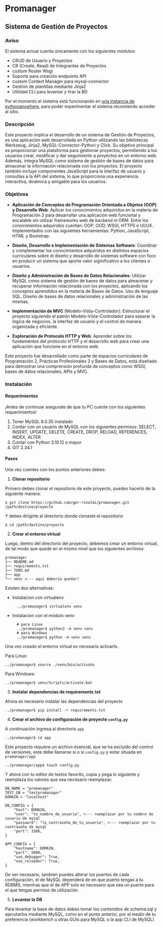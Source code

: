 # Promanager

## Sistema de Gestión de Proyectos

### Aviso

El sistema actual cuenta únicamente con los siguientes módulos:

- CRUD de Usuario y Proyectos
- CR (Create, Read) de Integrantes de Proyectos
- custom Router Wsgi
- Soporte para creación endpoints API
- custom Context Manager para mysql-connector
- Gestión de plantillas mediante Jinja2
- Utilidad CLI para levantar y tirar la BD

Por el momento el sistema está funcionando en [una instancia de pythonanywhere](https://bonialmendra.pythonanywhere.com/), para poder experimentar el sistema recomiendo acceder al sitio.

### Descripción

Este proyecto implica el desarrollo de un sistema de Gestión de Proyectos, es una aplicación web desarrollada en Python utilizando las bibliotecas Werkzeug, Jinja2, MySQL-Connector-Python y Click. Su objetivo principal es proporcionar una plataforma para gestionar proyectos, permitiendo a los usuarios crear, modificar y dar seguimiento a proyectos en un entorno web. Además, integra MySQL como sistema de gestión de bases de datos para almacenar la información relacionada con los proyectos. El proyecto también incluye componentes JavaScript para la interfaz de usuario y consultas a la API del sistema, lo que proporciona una experiencia interactiva, dinámica y amigable para los usuarios.

### Objetivos

- **Aplicación de Conceptos de Programación Orientada a Objetos (OOP) y Desarrollo Web**: Aplicar los conocimientos adquiridos en la materia de Programación 2 para desarrollar una aplicación web funcional y escalable sin utilizar frameworks web de backend ni ORM. Entre los conocimientos adquiridos cuentan: OOP, OOD, WSGI, HTTPS e UI/UX. Implementados con las siguientes herramientas: Python, JavaScript, HTML y Bootstrap.

- **Diseño, Desarrollo e Implementación de Sistemas Software**: Coordinar y complementar los conocimientos adquiridos en distintos espacios curriculares sobre el diseño y desarrollo de sistemas software con foco en producir un sistema que aporte valor siginificativo a los clientes o usuarios.

- **Diseño y Administración de  Bases de Datos Relacionales**: Utilizar MySQL como sistema de gestión de bases de datos para almacenar y recuperar información relacionada con los proyectos, aplicando los conceptos aprendidos en la materia de Bases de Datos. Uso de lenguaje SQL. Diseño de bases de datos relacionales y administración de las mismas.

- **Implementación de MVC** (Modelo-Vista-Controlador): Estructurar el proyecto siguiendo el patrón Modelo-Vista-Controlador para separar la lógica de negocios, la interfaz de usuario y el control de manera organizada y eficiente.

- **Exploración de Protocolo HTTP y Web**: Aprender sobre los fundamentos del protocolo HTTP y el desarrollo web para crear una aplicación que funcione en el entorno web.

Este proyecto fue desarrollado como parte de espacios curriculares de Programación 2, Prácticas Profesionales 2 y Bases de Datos, está diseñado para demostrar una comprensión profunda de conceptos como WSGI, bases de datos relacionales, APIs y MVC.

### Instalación

#### Requerimientos

¡Antes de continuar asegurate de que tu PC cuente con los siguientes requerimientos!

1. Tener MySQL 8.0.35 instalado
1. Contar con un usuario de MySQL con los siguientes permisos: SELECT, INSERT, UPDATE, DELETE, CREATE, DROP, RELOAD, REFERENCES, INDEX, ALTER
1. Contar con Python 3.10.12 o mayor
1. GIT 2.34.1

#### Pasos

Una vez cuentes con los puntos anteriores debes:

1. **Clonar repositorio**

Primero debes clonar el repositorio de este proyecto, puedes hacerlo de la siguiente manera:

    $ git clone https://github.com/ger-rinaldi/promanager.git /path/destino/proyecto

Y debes dirigirte al directorio donde clonaste el repositorio

    $ cd /path/destino/proyecto

2. **Crear el entorno virtual**

Luego, dentro del directorio del proyecto, debemos crear un entorno virtual, de tal modo que quede en el mismo nivel que los siguientes archivos:

    promanager
    ├── README.md
    ├── requirements.txt
    ├── TODO.md
    ├── app
    └── venv <--- aquí debería quedar!
 
Existen dos alternativas:

- Instalacion con virtualenv

        ../promanager$ virtualenv venv

- Instalacion con el módulo venv

        # para Linux
        ../promanager$ python3 -m venv venv
        # para Windows
        ../promanager$ python -m venv venv

Una vez creado el entorno virtual es necesario activarlo.

Para Linux:

    ../promanager$ source ./venv/bin/activate

Para Windows:

    ../promanager$ venv/Scripts/activate.bat

3. **Instalar dependencias de requirements.txt**

Ahora es necesario instalar las dependencias del proyecto

    ../promanager$ pip install -r requirements.txt

4. **Crear el archivo de configuración de proyecto `config.py`**

A continuación ingresa al directorio `app`

    ../promanager$ cd app

Este proyecto requiere un archivo esencial, que se ha excluido del control de versiones, este debe llamarse sí o sí `config.py` y estar situada en `promanager/app`

    ../promanager/app$ touch config.py

Y ahora con tu editor de textos favorito, copia y pega lo siguiente y reemplaza los valores que sea necesario reemplazar:

    DB_NAME = "promanager"
    TEST_DB = "testpromanager"
    DOMAIN = "localhost"

    DB_CONFIG = {
        "host": DOMAIN,
        "user": "tu_nombre_de_usuario", <--- reemplazar por tu nombre de usuario de mysql
        "password": "la_contraseña_de_tu_usuario", <--- reemplazar por tu contraseña de mysql
        "port": 3306,
    }

    APP_CONFIG = {
        "hostname": DOMAIN,
        "port": 5000,
        "use_debugger": True,
        "use_reloader": True,
    }

De ser necesario, tambien puedes alterar los puertos de cada configuración, el de MySQL dependerá de en que puerto tengas a tu RDBMS, mientras que el de APP solo es necesario que sea un puerto para el que tengas permiso de utilización.

5. **Levantar la DB**

Para levantar la base de datos debes tomar los contenidos de schema.sql y ejecutarlos mediante MySQL, como en el punto anterior, por el medio de tu preferencia (workbench u otras GUIs para MySQL o la app CLI de MySQL)